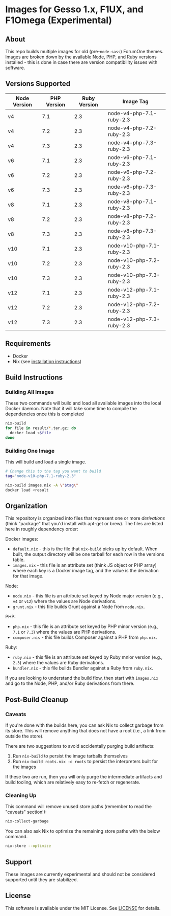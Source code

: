 # Images for Gesso 1.x, F1UX, and F1Omega (Experimental)

## About

This repo builds multiple images for old (pre-`node-sass`) ForumOne themes. Images are broken down by the available Node, PHP, and Ruby versions installed - this is done in case there are version compatibility issues with software.

## Versions Supported

| Node Version | PHP Version | Ruby Version | Image Tag                 |
| ------------ | ----------- | ------------ | ------------------------- |
| v4           | 7.1         | 2.3          | node-v4-php-7.1-ruby-2.3  |
| v4           | 7.2         | 2.3          | node-v4-php-7.2-ruby-2.3  |
| v4           | 7.3         | 2.3          | node-v4-php-7.3-ruby-2.3  |
| v6           | 7.1         | 2.3          | node-v6-php-7.1-ruby-2.3  |
| v6           | 7.2         | 2.3          | node-v6-php-7.2-ruby-2.3  |
| v6           | 7.3         | 2.3          | node-v6-php-7.3-ruby-2.3  |
| v8           | 7.1         | 2.3          | node-v8-php-7.1-ruby-2.3  |
| v8           | 7.2         | 2.3          | node-v8-php-7.2-ruby-2.3  |
| v8           | 7.3         | 2.3          | node-v8-php-7.3-ruby-2.3  |
| v10          | 7.1         | 2.3          | node-v10-php-7.1-ruby-2.3 |
| v10          | 7.2         | 2.3          | node-v10-php-7.2-ruby-2.3 |
| v10          | 7.3         | 2.3          | node-v10-php-7.3-ruby-2.3 |
| v12          | 7.1         | 2.3          | node-v12-php-7.1-ruby-2.3 |
| v12          | 7.2         | 2.3          | node-v12-php-7.2-ruby-2.3 |
| v12          | 7.3         | 2.3          | node-v12-php-7.3-ruby-2.3 |

## Requirements

- Docker
- Nix (see [installation instructions](https://nixos.org/nix/download.html))

## Build Instructions

### Building All Images

These two commands will build and load all available images into the local Docker daemon. Note that it will take some time to compile the dependencies once this is completed

```sh
nix-build
for file in result/*.tar.gz; do
  docker load <$file
done
```

### Building One Image

This will build and load a single image.

```sh
# Change this to the tag you want to build
tag="node-v10-php-7.1-ruby-2.3"

nix-build images.nix -A \"$tag\"
docker load <result
```

## Organization

This repository is organized into files that represent one or more _derivations_ (think "package" that you'd install with apt-get or brew). The files are listed here in roughly dependency order:

Docker images:

- `default.nix` - this is the file that `nix-build` picks up by default. When built, the output directory will be one tarball for each row in the versions table.
- `images.nix` - this file is an attribute set (think JS object or PHP array) where each key is a Docker image tag, and the value is the derivation for that image.

Node:

- `node.nix` - this file is an attribute set keyed by Node major version (e.g., `v4` or `v12`) where the values are Node derivations.
- `grunt.nix` - this file builds Grunt against a Node from `node.nix`.

PHP:

- `php.nix` - this file is an attribute set keyed by PHP minor version (e.g., `7.1` or `7.3`) where the values are PHP derivations.
- `composer.nis` - this file builds Composer against a PHP from `php.nix`.

Ruby:

- `ruby.nix` - this file is an attribute set keyed by Ruby mnior version (e.g., `2.3`) where the values are Ruby derivations.
- `bundler.nix` - this file builds Bundler against a Ruby from `ruby.nix`.

If you are looking to understand the build flow, then start with `images.nix` and go to the Node, PHP, and/or Ruby derivations from there.

## Post-Build Cleanup

### Caveats

If you're done with the builds here, you can ask Nix to collect garbage from its store. This will remove anything that does not have a root (i.e., a link from outside the store).

There are two suggestions to avoid accidentally purging build artifacts:

1. Run `nix-build` to persist the image tarballs themselves
2. Run `nix-build roots.nix -o roots` to persist the interpreters built for the images

If these two are run, then you will only purge the intermediate artifacts and build tooling, which are relatively easy to re-fetch or regenerate.

### Cleaning Up

This command will remove unused store paths (remember to read the "caveats" section!):

```sh
nix-collect-garbage
```

You can also ask Nix to optimize the remaining store paths with the below command.

```sh
nix-store --optimize
```

## Support

These images are currently experimental and should not be considered supported until they are stabilized.

## License

This software is available under the MIT License. See [LICENSE](LICENSE) for details.
